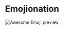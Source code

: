 # Emojionation
![Awesome Emoji preview](https://arianzargaran.github.io/Emojination/stylings/preview/firstpreview.png)
